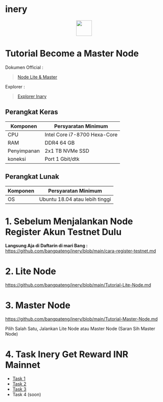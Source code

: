 # inery
<p style="font-size:14px" align="right">

</p>

<p align="center">
  <img height="50" height="auto" src="https://user-images.githubusercontent.com/38981255/184088981-3f7376ae-7039-4915-98f5-16c3637ccea3.PNG">
</p>

# Tutorial Become a Master Node

Dokumen Official :
> [Node Lite & Master](https://docs.inery.io/docs/category/lite--master-nodes)

Explorer :
> [Explorer Inary](https://explorer.inery.io/ "Explorer Inary")
## Perangkat Keras

|  Komponen |  Persyaratan Minimum |
| ------------ | ------------ |
| CPU  | Intel Core i7-8700 Hexa-Core  |
| RAM | DDR4 64 GB  |
| Penyimpanan  | 2x1 TB NVMe SSD |
| koneksi | Port 1 Gbit/dtk |

## Perangkat Lunak

|Komponen | Persyaratan Minimum |
| ------------ | ------------ |
| OS |  Ubuntu 18.04 atau lebih tinggi | 

# 1. Sebelum Menjalankan Node Register Akun Testnet Dulu

**Langsung Aja di Daftarin di mari Bang :** https://github.com/bangpateng/inery/blob/main/cara-register-testnet.md

# 2. Lite Node

https://github.com/bangpateng/inery/blob/main/Tutorial-Lite-Node.md

# 3. Master Node

https://github.com/bangpateng/inery/blob/main/Tutorial-Master-Node.md

Pilih Salah Satu, Jalankan Lite Node atau Master Node (Saran Sih Master Node)

# 4. Task Inery Get Reward INR Mainnet

- [Task 1](https://github.com/bangpateng/inery/blob/main/task1.md "Task 1")
- [Task 2](https://github.com/bangpateng/inery/blob/main/task2.md "Task 2")
- [Task 3](https://github.com/bangpateng/inery/blob/main/task3.md "Task 3")
- Task 4 (soon)
